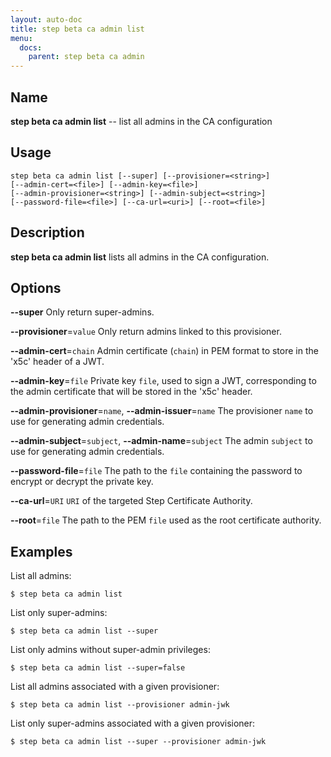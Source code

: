 ```yaml
---
layout: auto-doc
title: step beta ca admin list
menu:
  docs:
    parent: step beta ca admin
---
```


## Name
**step beta ca admin list** -- list all admins in the CA configuration

## Usage

```raw
step beta ca admin list [--super] [--provisioner=<string>]
[--admin-cert=<file>] [--admin-key=<file>]
[--admin-provisioner=<string>] [--admin-subject=<string>]
[--password-file=<file>] [--ca-url=<uri>] [--root=<file>]
```

## Description

**step beta ca admin list** lists all admins in the CA configuration.

## Options


**--super**
Only return super-admins.

**--provisioner**=`value`
Only return admins linked to this provisioner.

**--admin-cert**=`chain`
Admin certificate (`chain`) in PEM format to store in the 'x5c' header of a JWT.

**--admin-key**=`file`
Private key `file`, used to sign a JWT, corresponding to the admin certificate that will
be stored in the 'x5c' header.

**--admin-provisioner**=`name`, **--admin-issuer**=`name`
The provisioner `name` to use for generating admin credentials.

**--admin-subject**=`subject`, **--admin-name**=`subject`
The admin `subject` to use for generating admin credentials.

**--password-file**=`file`
The path to the `file` containing the password to encrypt or decrypt the private key.

**--ca-url**=`URI`
`URI` of the targeted Step Certificate Authority.

**--root**=`file`
The path to the PEM `file` used as the root certificate authority.

## Examples

List all admins:
```shell
$ step beta ca admin list
```

List only super-admins:
```shell
$ step beta ca admin list --super
```

List only admins without super-admin privileges:
```shell
$ step beta ca admin list --super=false
```

List all admins associated with a given provisioner:
```shell
$ step beta ca admin list --provisioner admin-jwk
```

List only super-admins associated with a given provisioner:
```shell
$ step beta ca admin list --super --provisioner admin-jwk
```


